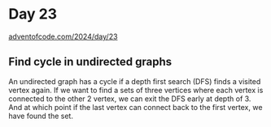 # Day 23

[adventofcode.com/2024/day/23](https://adventofcode.com/2024/day/23)

## Find cycle in undirected graphs

An undirected graph has a cycle if a depth first search (DFS) finds a visited vertex again.
If we want to find a sets of three vertices where each vertex is connected to the other 2 vertex, we can exit the DFS early at depth of 3.
And at which point if the last vertex can connect back to the first vertex, we have found the set.
